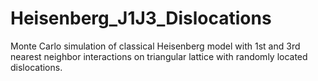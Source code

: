 # Heisenberg_J1J3_Dislocations

Monte Carlo simulation of classical Heisenberg model with 1st and 3rd nearest neighbor interactions on triangular lattice with randomly located dislocations. 
